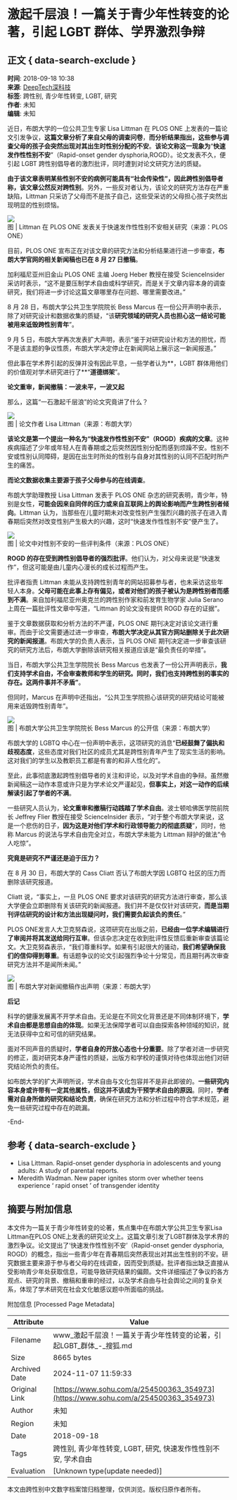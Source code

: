 # 激起千层浪！一篇关于青少年性转变的论著，引起 LGBT 群体、学界激烈争辩

## 正文 { data-search-exclude }


**时间**: 2018-09-18 10:38  
**来源**: [DeepTech深科技](https://www.sohu.com/?spm=smpc.content-abroad.content.1.1730980720144ztZLQDs)  
**标签**: 跨性别, 青少年性转变, LGBT, 研究  
**作者**: 未知  
**编辑**: 未知  

近日，布朗大学的一位公共卫生专家 Lisa Littman 在 PLOS ONE 上发表的一篇论文引发争议，**这篇文章分析了来自父母的调查问卷**，**而分析结果指出，这些参与调查父母的孩子会突然出现对其出生时性别分配的不安**。**该论文称这一现象为**“**快速发作性性别不安**”（Rapid-onset gender dysphoria,ROGD）。论文发表不久，便引起 LGBT 跨性别倡导者的激烈批评，同时遭到对论文研究方法的质疑。

**由于该文章表明某些性别不安的病例可能具有“社会传染性”，因此跨性别倡导者称，该文章公然反对跨性别**。另外，一些反对者认为，该论文的研究方法存在严重缺陷，Littman 只采访了父母而不是孩子自己，这些受采访的父母担心孩子突然出现明显的性别烦恼。

![](http://5b0988e595225.cdn.sohucs.com/images/20180918/47177ac0fbc149109dabc4d8acb6b047.jpeg)  
图 | Littman 在 PLOS ONE 发表关于快速发作性性别不安相关研究（来源：PLOS ONE）

目前，PLOS ONE 宣布正在对该文章的研究方法和分析结果进行进一步审查，**布朗大学官网的相关新闻稿也已在 8 月 27 日撤稿**。

加利福尼亚州旧金山 PLOS ONE 主编 Joerg Heber 教授在接受 ScienceInsider 采访时表示，“这不是要压制学术自由或科学研究，而是关于文章内容本身的调查研究，我们将进一步讨论这篇文章哪里存在问题、哪里需要改进。”

8 月 28 日，布朗大学公共卫生学院院长 Bess Marcus 在一份公开声明中表示，除了对研究设计和数据收集的质疑，“该**研究领域的研究人员也担心这一结论可能被用来诋毁跨性别青年**”。

9 月 5 日，布朗大学再次发表扩大声明，表示“鉴于对研究设计和方法的担忧，而不是该主题的争议性质，布朗大学决定停止在新闻网站上展示这一新闻报道。”

但此事在学术界引起的反弹并没有因此平息，一些学者认为**，LGBT 群体用他们的价值观对学术研究进行了**“**道德绑架**”。

**论文重审，新闻撤稿：一波未平，一波又起**

那么，这篇“一石激起千层浪”的论文究竟讲了什么？

![](http://5b0988e595225.cdn.sohucs.com/images/20180918/32b290e7878a483fbf7850d2208729b0.jpeg)  
图 | 论文作者 Lisa Littman（来源：布朗大学）

**该论文是第一个提出一种名为“****快速发作性性别不安****”（ROGD）疾病的文章**。这种疾病描述了少年或年轻人在青春期或之后突然因性别分配而感到烦躁不安。性别不安或性别认同障碍，是因在出生时所处的性别与自身对其性别的认同不匹配时所产生的痛苦。

**而论文数据收集主要源于孩子父母参与的在线调查**。

布朗大学助理教授 Lisa Littman 发表于 PLOS ONE 杂志的研究表明，青少年，特别是女性，**可能会因来自同伴的压力或来自互联网上的舆论影响而产生跨性别者倾向**。Littman 认为，当那些在儿童时期未对改变性别产生强烈兴趣的孩子在进入青春期后突然对改变性别产生极大的兴趣，这时“快速发作性性别不安”便产生了。

![](http://5b0988e595225.cdn.sohucs.com/images/20180918/55f4b13369cd4eb7b861422c67d8803d.jpeg)  
图 | 论文中对性别不安的一些评判条件（来源：PLOS ONE）

**ROGD 的存在受到跨性别倡导者的强烈批评**。他们认为，对父母来说是“快速发作”，但这可能是由儿童内心漫长的成长过程而产生。

批评者指责 Littman 未能从支持跨性别青年的网站招募参与者，也未采访这些年轻人本身。**父母可能在此事上存有偏见，或者对他们的孩子被认为是跨性别者而感到不满**。来自加利福尼亚州奥克兰的跨性别作家和前发育生物学家 Julia Serano 上周在一篇批评性文章中写道，“Littman 的论文没有提供 ROGD 存在的证据”。

鉴于文章数据获取和分析方法的不严谨，PLOS ONE 期刊决定对该论文进行重审。而由于论文需要通过进一步审查，**布朗大学决定从其官方网站删除关于此次研究的新闻报道**。布朗大学的负责人表示，当 PLOS ONE 期刊决定进一步审查该研究的研究方法后，布朗大学删除该研究相关报道应该是“最负责任的举措”。

当日，布朗大学公共卫生学院院长 Bess Marcus 也发表了一份公开声明表示，**我们支持学术自由，不会审查教师和学生的研究。同时，我们也支持跨性别的事实的存在。这两件事并不矛盾”**。

但同时，Marcus 在声明中还指出，“公共卫生学院担心该研究的研究结论可能被用来诋毁跨性别青年”。

![](http://5b0988e595225.cdn.sohucs.com/images/20180918/e1d2d3a67f2c426d8c1254ba79615db6.jpeg)  
图 | 布朗大学公共卫生学院院长 Bess Marcus 的公开信（来源：布朗大学）

布朗大学的 LGBTQ 中心在一份声明中表示，这项研究的消息“**已经鼓舞了偏执和歧视态度**，这些态度对我们社区的成员尤其是跨性别青年产生了现实生活的影响。这对我们的学生以及教职员工都是有害的和非人性化的”。

至此，此事彻底激起跨性别倡导者的关注和评论，以及对学术自由的争辩。虽然撤新闻稿这一动作本意或许只是为学术论文严谨起见，**但事实上，对这一动作的后续解读引起了学者的不满**。

一些研究人员认为，**论文重审和撤稿行动践踏了学术自由**。波士顿哈佛医学院前院长 Jeffrey Flier 教授在接受 ScienceInsider 表示，“对于整个布朗大学来说，这是一个悲伤的日子，**因为这是对他们学术和行政领导能力的彻底质疑**”，同时，他称 Marcus 的说法与学术自由完全对立，布朗大学未能为 Littman 辩护的做法“令人吃惊”。

**究竟是研究不严谨还是迫于压力？**

在 8 月 30 日，布朗大学的 Cass Cliatt 否认了布朗大学因 LGBTQ 社区的压力而删除该研究报道。

Cliatt 说，“事实上，一旦 PLOS ONE 要求对该研究的研究方法进行审查，那么该大学便会立即删除有关该研究的新闻报道。我们并不是仅仅针对该研究，**而是当期刊评估研究的设计和方法出现疑问时，我们需要负起该负的责任**。”

PLOS ONE发言人大卫克努森说，这项研究在出版之前，**已经由一位学术编辑进行了审阅并将其发送给同行互审**。但该杂志决定在收到批评性反馈后重新审查该篇论文。大卫克努森表示，“我们尊重科学。如果有引起很大的骚动，**我们希望确保我们的信仰得到尊重**。有话题争议的论文引起强烈争论十分常见，而且期刊再次审查研究方法并不是闻所未闻。”

![](http://5b0988e595225.cdn.sohucs.com/images/20180918/542c0f3f0d21466aaba4e10bd2b50033.jpeg)  
图 | 布朗大学对新闻撤稿作出声明（来源：布朗大学）

**后记**

科学的健康发展离不开学术自由。无论是在不同文化背景还是不同体制环境下，**学术自由都是思想自由的体现**。如果无法保障学者可以自由探索各种领域的知识，就无法获得中立和可信的研究结果。

面对不同声音的质疑时，**学者自身的开放心态也十分重要**。除了学者对进一步研究的修正，面对研究本身严谨性的质疑，出版方和学校的谨慎对待也体现出他们对研究结论所负的责任。

如布朗大学的扩大声明所说，学术自由与文化包容并不是非此即彼的。**一些研究内容本身或许带有一定其他属性，但这并不该成为干预学术自由的原因**。同时，**学者需对自身所做的研究和结论负责**，确保在研究方法和分析过程中符合学术规范，避免一些研究过程中存在的疏漏。

\-End-

## 参考 { data-search-exclude }

- Lisa Littman. Rapid-onset gender dysphoria in adolescents and young adults: A study of parental reports.
- Meredith Wadman. New paper ignites storm over whether teens experience ‘ rapid onset ’ of transgender identity


## 摘要与附加信息

<!-- tcd_abstract -->
本文件为一篇关于青少年性转变的论著，焦点集中在布朗大学公共卫生专家Lisa Littman在PLOS ONE上发表的研究论文上。这篇文章引发了LGBT群体及学术界的激烈争议。论文提出了‘快速发作性性别不安’（Rapid-onset gender dysphoria, ROGD）的概念，指出一些青少年在青春期后突然表现出对其出生性别的不安。研究数据主要来源于参与者父母的在线调查，因而受到质疑。批评者指出缺乏直接从受影响青少年处获取信息，可能导致研究结果的偏颇。文件详细描述了争议的各方观点、研究的背景、撤稿和重审的经过，以及学术自由与社会舆论之间的复杂关系，体现了学术研究在社会文化敏感议题中所面临的挑战。
<!-- tcd_abstract_end -->

附加信息 [Processed Page Metadata]

| Attribute       | Value                                  |
|-----------------|----------------------------------------|
| Filename        | www_激起千层浪！一篇关于青少年性转变的论著，引起LGBT_群体_-_搜狐.md                             |
| Size            | 8665 bytes                           |
| Archived Date   | 2024-11-07 11:59:33                             |
| Original Link   | [https://www.sohu.com/a/254500363_354973](https://www.sohu.com/a/254500363_354973)                       |
| Author          | 未知                               |
| Region          | 未知                               |
| Date            | 2018-09-18                                 |
| Tags            | 跨性别, 青少年性转变, LGBT, 研究, 快速发作性性别不安, 学术自由                                 |
| Evaluation            | [Unknown type(update needed)]                                 |
<!-- tcd_table_end -->

本文由跨性别中文数字档案馆归档整理，仅供浏览。版权归原作者所有。
